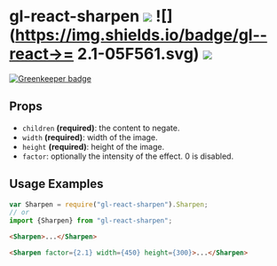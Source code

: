 # gl-react-sharpen ![](https://img.shields.io/npm/v/gl-react-sharpen.svg) ![](https://img.shields.io/badge/gl--react->= 2.1-05F561.svg) ![](https://img.shields.io/badge/gl--react-dom%20%7C%20native-f90.svg)

[![Greenkeeper badge](https://badges.greenkeeper.io/stoffern/gl-react-sharpen.svg)](https://greenkeeper.io/)

## Props

- `children` **(required)**: the content to negate.
- `width` **(required)**: width of the image.
- `height` **(required)**: height of the image.
- `factor`: optionally the intensity of the effect. 0 is disabled.

## Usage Examples

```js
var Sharpen = require("gl-react-sharpen").Sharpen;
// or
import {Sharpen} from "gl-react-sharpen";
```

```html
<Sharpen>...</Sharpen>
```

```html
<Sharpen factor={2.1} width={450} height={300}>...</Sharpen>
```
